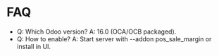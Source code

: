 # FAQ

- Q: Which Odoo version? A: 16.0 (OCA/OCB packaged).
- Q: How to enable? A: Start server with --addon pos_sale_margin or install in UI.
